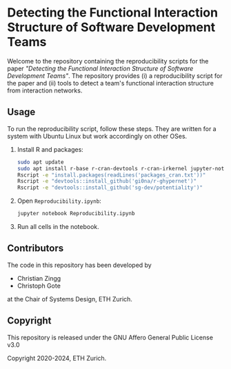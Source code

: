 # Detecting the Functional Interaction Structure of Software Development Teams

Welcome to the repository containing the reproducibility scripts for the paper
*"Detecting the Functional Interaction Structure of Software Development Teams"*.
The repository provides (i) a reproducibility script for the paper and (ii) tools to detect a team's functional interaction structure from interaction networks.


## Usage

To run the reproducibility script, follow these steps.
They are written for a system with Ubuntu Linux but work accordingly on other OSes.

1. Install R and packages:
    ```bash
    sudo apt update
    sudo apt install r-base r-cran-devtools r-cran-irkernel jupyter-notebook
    Rscript -e "install.packages(readLines('packages_cran.txt'))"
    Rscript -e "devtools::install_github('gi0na/r-ghypernet')"
    Rscript -e "devtools::install_github('sg-dev/potentiality')"
    ```
2. Open `Reproducibility.ipynb`:
    ```bash
    jupyter notebook Reproducibility.ipynb
    ```
3. Run all cells in the notebook.


## Contributors

The code in this repository has been developed by

- Christian Zingg
- Christoph Gote

at the Chair of Systems Design, ETH Zurich.


## Copyright

This repository is released under the GNU Affero General Public License v3.0

Copyright 2020-2024, ETH Zurich.
